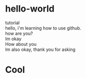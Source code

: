# hello-world
tutorial <br>
hello, i'm learning how to use github.<br>
how are you?<br>
Im okay<br>
How about you<br>
Im also okay, thank you for asking<br>

# Cool
